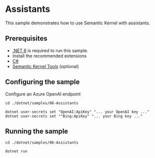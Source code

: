 # Assistants

This sample demonstrates how to use Semantic Kernel with assistants.

## Prerequisites

- [.NET 6](https://dotnet.microsoft.com/download/dotnet/6.0) is required to run this sample.
- Install the recommended extensions
- [C#](https://marketplace.visualstudio.com/items?itemName=ms-dotnettools.csharp)
- [Semantic Kernel Tools](https://marketplace.visualstudio.com/items?itemName=ms-semantic-kernel.semantic-kernel) (optional)

## Configuring the sample

Configure an Azure OpenAI endpoint

```
cd ./dotnet/samples/06-Assistants

dotnet user-secrets set "OpenAI:ApiKey" "... your OpenAI key ..."
dotnet user-secrets set ""Bing:ApiKey" "... your Bing key ..."
```

## Running the sample

```
cd ./dotnet/samples/06-Assistants

dotnet run
```